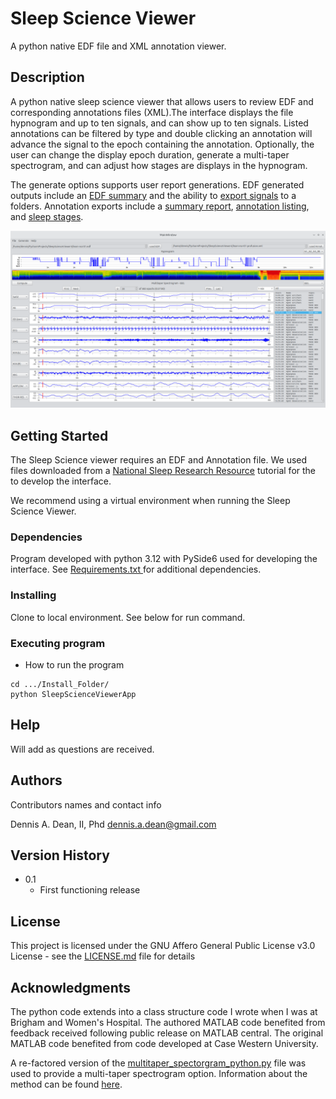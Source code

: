 # Sleep Science Viewer

A python native EDF file and XML annotation viewer. 

## Description

A python native sleep science viewer that allows users to review EDF and corresponding annotations files (XML).The interface displays the file hypnogram and up to ten signals, and can show up to ten signals. Listed annotations can be filtered by type and double clicking an annotation will advance the signal to the epoch containing the annotation. Optionally, the user can change the display epoch duration, generate a multi-taper spectrogram, and can adjust how stages are displays in the hypnogram. 

The generate options supports user report generations. EDF generated outputs include an [EDF summary](Media/edf_summary_small.mp4) and the ability to [export signals](Media/signal_export.png) to a folders. Annotation exports include a [summary report](sleep_event_summary_small.mp4), [annotation listing](Media/sleep_event_export.png), and [sleep stages](Media/sleep_stages.png). 

![SleepScienceViewer](Media/SleepScienceViewer.png)


## Getting Started

The Sleep Science viewer requires an EDF and Annotation file. We used files downloaded from a [National Sleep Research Resource](https://sleepdata.org/) tutorial for the to develop the interface. 

We recommend using a virtual environment when running the Sleep Science Viewer.

### Dependencies
Program developed with python 3.12 with PySide6 used for developing the interface. See [Requirements.txt ](requirements.txt)for additional dependencies.

### Installing

Clone to local environment. See below for run command.

### Executing program

* How to run the program

```
cd .../Install_Folder/
python SleepScienceViewerApp
```

## Help

Will add as questions are received. 

## Authors

Contributors names and contact info

Dennis A. Dean, II, Phd
dennis.a.dean@gmail.com

## Version History

* 0.1
    * First functioning release


## License

This project is licensed under the GNU Affero General Public License v3.0 License - see the [LICENSE.md](LICENSE.md) file for details

## Acknowledgments

The python code extends into a class structure code I wrote when I was at Brigham and Women's Hospital. The
authored MATLAB code benefited from feedback received following public release on MATLAB central. The original MATLAB
code benefited from code developed at Case Western University. 

A re-factored version of the [multitaper_spectorgram_python.py](https://github.com/preraulab/multitaper_toolbox/blob/master/python/multitaper_spectrogram_python.py) file was used to provide a multi-taper spectrogram option. 
Information about the method can be found [here](https://prerau.bwh.harvard.edu/multitaper/). 
